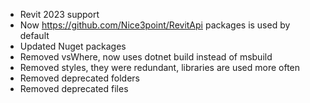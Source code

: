 - Revit 2023 support
- Now https://github.com/Nice3point/RevitApi packages is used by default
- Updated Nuget packages
- Removed vsWhere, now uses dotnet build instead of msbuild
- Removed styles, they were redundant, libraries are used more often
- Removed deprecated folders
- Removed deprecated files